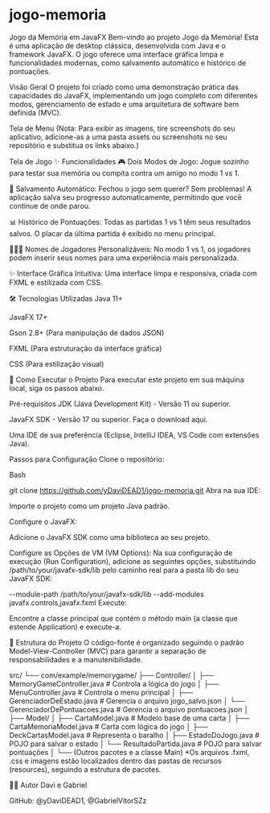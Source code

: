 # jogo-memoria
Jogo da Memória em JavaFX Bem-vindo ao projeto Jogo da Memória! Esta é uma aplicação de desktop clássica, desenvolvida com Java e o framework JavaFX. O jogo oferece uma interface gráfica limpa e funcionalidades modernas, como salvamento automático e histórico de pontuações.

Visão Geral O projeto foi criado como uma demonstração prática das capacidades do JavaFX, implementando um jogo completo com diferentes modos, gerenciamento de estado e uma arquitetura de software bem definida (MVC).

Tela de Menu (Nota: Para exibir as imagens, tire screenshots do seu aplicativo, adicione-as a uma pasta assets ou screenshots no seu repositório e substitua os links abaixo.)

Tela de Jogo ✨ Funcionalidades 🎮 Dois Modos de Jogo: Jogue sozinho para testar sua memória ou compita contra um amigo no modo 1 vs 1.

💾 Salvamento Automático: Fechou o jogo sem querer? Sem problemas! A aplicação salva seu progresso automaticamente, permitindo que você continue de onde parou.

📊 Histórico de Pontuações: Todas as partidas 1 vs 1 têm seus resultados salvos. O placar da última partida é exibido no menu principal.

🧑‍🤝‍🧑 Nomes de Jogadores Personalizáveis: No modo 1 vs 1, os jogadores podem inserir seus nomes para uma experiência mais personalizada.

✨ Interface Gráfica Intuitiva: Uma interface limpa e responsiva, criada com FXML e estilizada com CSS.

🛠️ Tecnologias Utilizadas Java 11+

JavaFX 17+

Gson 2.8+ (Para manipulação de dados JSON)

FXML (Para estruturação da interface gráfica)

CSS (Para estilização visual)

🚀 Como Executar o Projeto Para executar este projeto em sua máquina local, siga os passos abaixo.

Pré-requisitos JDK (Java Development Kit) - Versão 11 ou superior.

JavaFX SDK - Versão 17 ou superior. Faça o download aqui.

Uma IDE de sua preferência (Eclipse, IntelliJ IDEA, VS Code com extensões Java).

Passos para Configuração Clone o repositório:

Bash

git clone https://github.com/yDaviDEAD1/jogo-memoria.git Abra na sua IDE:

Importe o projeto como um projeto Java padrão.

Configure o JavaFX:

Adicione o JavaFX SDK como uma biblioteca ao seu projeto.

Configure as Opções de VM (VM Options): Na sua configuração de execução (Run Configuration), adicione as seguintes opções, substituindo /path/to/your/javafx-sdk/lib pelo caminho real para a pasta lib do seu JavaFX SDK:

--module-path /path/to/your/javafx-sdk/lib --add-modules javafx.controls,javafx.fxml Execute:

Encontre a classe principal que contém o método main (a classe que estende Application) e execute-a.

📁 Estrutura do Projeto O código-fonte é organizado seguindo o padrão Model-View-Controller (MVC) para garantir a separação de responsabilidades e a manutenibilidade.

src/ └── com/example/memorygame/ ├── Controller/ │ ├── MemoryGameController.java # Controla a lógica do jogo │ ├── MenuController.java # Controla o menu principal │ ├── GerenciadorDeEstado.java # Gerencia o arquivo jogo_salvo.json │ └── GerenciadorDePontuacoes.java # Gerencia o arquivo pontuacoes.json │ ├── Model/ │ ├── CartaModel.java # Modelo base de uma carta │ ├── CartaMemoriaModel.java # Carta com lógica do jogo │ ├── DeckCartasModel.java # Representa o baralho │ ├── EstadoDoJogo.java # POJO para salvar o estado │ └── ResultadoPartida.java # POJO para salvar pontuações │ └── (Outros pacotes e a classe Main) *Os arquivos .fxml, .css e imagens estão localizados dentro das pastas de recursos (resources), seguindo a estrutura de pacotes.

🧑‍💻 Autor Davi e Gabriel

GitHub: @yDaviDEAD1, @GabrielVitorSZz
